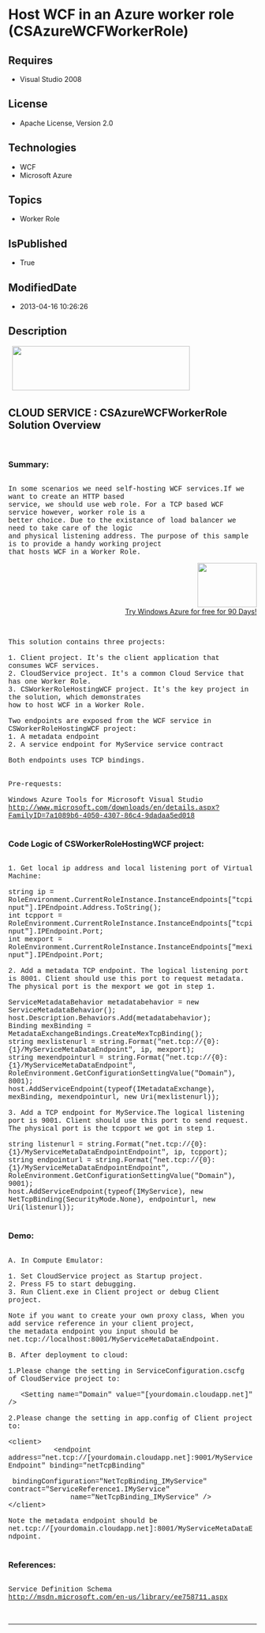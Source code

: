 # Host WCF in an Azure worker role (CSAzureWCFWorkerRole)
## Requires
* Visual Studio 2008
## License
* Apache License, Version 2.0
## Technologies
* WCF
* Microsoft Azure
## Topics
* Worker Role
## IsPublished
* True
## ModifiedDate
* 2013-04-16 10:26:26
## Description

<p style="font-family:Courier New">&nbsp;<a href="http://www.microsoft.com/click/services/Redirect2.ashx?CR_CC=200144420" target="_blank"><img id="79969" src="http://i1.code.msdn.s-msft.com/csazurebingmaps-bab92df1/image/file/79969/1/120x90_azure_web_en_us.jpg" alt="" width="360" height="90"></a></p>
<h2>CLOUD SERVICE : CSAzureWCFWorkerRole Solution Overview</h2>
<p style="font-family:Courier New">&nbsp;</p>
<h3>Summary:</h3>
<p style="font-family:Courier New"><br>
In some scenarios we need self-hosting WCF services.If we want to create an HTTP based<br>
service, we should use web role. For a TCP based WCF service however, worker role is a<br>
better choice. Due to the existance of load balancer we need to take care of the logic<br>
and physical listening address. The purpose of this sample is to provide a handy working project<br>
that hosts WCF in a Worker Role.</p>
<div align="right">
<p><a href="http://www.microsoft.com/click/services/Redirect2.ashx?CR_CC=200144420"><span style="color:windowtext; text-decoration:none"><span><img src="http://code.msdn.microsoft.com/site/view/file/67654/1/image.png" alt="" width="120" height="90" align="middle">
</span></span></a><br>
<a href="http://www.microsoft.com/click/services/Redirect2.ashx?CR_CC=200144420">Try Windows Azure for free for 90 Days!</a></p>
</div>
<p style="font-family:Courier New"><br>
<br>
This solution contains three projects:<br>
<br>
1. Client project. It's the client application that consumes WCF services.<br>
2. CloudService project. It's a common Cloud Service that has one Worker Role.<br>
3. CSWorkerRoleHostingWCF project. It's the key project in the solution, which demonstrates<br>
how to host WCF in a Worker Role.<br>
<br>
Two endpoints are exposed from the WCF service in CSWorkerRoleHostingWCF project:<br>
1. A metadata endpoint<br>
2. A service endpoint for MyService service contract<br>
<br>
Both endpoints uses TCP bindings.<br>
<br>
<br>
Pre-requests:<br>
<br>
Windows Azure Tools for Microsoft Visual Studio<br>
<a href="http://www.microsoft.com/downloads/en/details.aspx?FamilyID=7a1089b6-4050-4307-86c4-9dadaa5ed018" target="_blank">http://www.microsoft.com/downloads/en/details.aspx?FamilyID=7a1089b6-4050-4307-86c4-9dadaa5ed018</a><br>
<br>
</p>
<h3>Code Logic of CSWorkerRoleHostingWCF project:</h3>
<p style="font-family:Courier New"><br>
1. Get local ip address and local listening port of Virtual Machine:<br>
<br>
string ip = RoleEnvironment.CurrentRoleInstance.InstanceEndpoints[&quot;tcpinput&quot;].IPEndpoint.Address.ToString();<br>
int tcpport = RoleEnvironment.CurrentRoleInstance.InstanceEndpoints[&quot;tcpinput&quot;].IPEndpoint.Port;<br>
int mexport = RoleEnvironment.CurrentRoleInstance.InstanceEndpoints[&quot;mexinput&quot;].IPEndpoint.Port;<br>
<br>
2. Add a metadata TCP endpoint. The logical listening port is 8001. Client should use this port to request metadata.<br>
The physical port is the mexport we got in step 1.<br>
<br>
ServiceMetadataBehavior metadatabehavior = new ServiceMetadataBehavior();<br>
host.Description.Behaviors.Add(metadatabehavior);<br>
Binding mexBinding = MetadataExchangeBindings.CreateMexTcpBinding();<br>
string mexlistenurl = string.Format(&quot;net.tcp://{0}:{1}/MyServiceMetaDataEndpoint&quot;, ip, mexport);<br>
string mexendpointurl = string.Format(&quot;net.tcp://{0}:{1}/MyServiceMetaDataEndpoint&quot;, RoleEnvironment.GetConfigurationSettingValue(&quot;Domain&quot;), 8001);<br>
host.AddServiceEndpoint(typeof(IMetadataExchange), mexBinding, mexendpointurl, new Uri(mexlistenurl));<br>
<br>
3. Add a TCP endpoint for MyService.The logical listening port is 9001. Client should use this port to send request.<br>
The physical port is the tcpport we got in step 1.<br>
<br>
string listenurl = string.Format(&quot;net.tcp://{0}:{1}/MyServiceMetaDataEndpointEndpoint&quot;, ip, tcpport);<br>
string endpointurl = string.Format(&quot;net.tcp://{0}:{1}/MyServiceMetaDataEndpointEndpoint&quot;, RoleEnvironment.GetConfigurationSettingValue(&quot;Domain&quot;), 9001);<br>
host.AddServiceEndpoint(typeof(IMyService), new NetTcpBinding(SecurityMode.None), endpointurl, new Uri(listenurl));<br>
<br>
</p>
<h3>Demo:</h3>
<p style="font-family:Courier New"><br>
A. In Compute Emulator:<br>
<br>
1. Set CloudService project as Startup project.<br>
2. Press F5 to start debugging.<br>
3. Run Client.exe in Client project or debug Client project.<br>
<br>
Note if you want to create your own proxy class, When you add service reference in your client project,
<br>
the metadata endpoint you input should be net.tcp://localhost:8001/MyServiceMetaDataEndpoint.<br>
<br>
B. After deployment to cloud:<br>
<br>
1.Please change the setting in ServiceConfiguration.cscfg of CloudService project to:<br>
<br>
&nbsp; &nbsp;&lt;Setting name=&quot;Domain&quot; value=&quot;[yourdomain.cloudapp.net]&quot; /&gt;<br>
<br>
2.Please change the setting in app.config of Client project to:<br>
<br>
&lt;client&gt;<br>
&nbsp; &nbsp; &nbsp; &nbsp; &nbsp; &nbsp;&lt;endpoint address=&quot;net.tcp://[yourdomain.cloudapp.net]:9001/MyServiceEndpoint&quot; binding=&quot;netTcpBinding&quot;<br>
&nbsp; &nbsp; &nbsp; &nbsp; &nbsp; &nbsp; &nbsp; &nbsp;bindingConfiguration=&quot;NetTcpBinding_IMyService&quot; contract=&quot;ServiceReference1.IMyService&quot;<br>
&nbsp; &nbsp; &nbsp; &nbsp; &nbsp; &nbsp; &nbsp; &nbsp;name=&quot;NetTcpBinding_IMyService&quot; /&gt;<br>
&lt;/client&gt;<br>
<br>
Note the metadata endpoint should be net.tcp://[yourdomain.cloudapp.net]:8001/MyServiceMetaDataEndpoint.<br>
<br>
</p>
<h3>References:</h3>
<p style="font-family:Courier New"><br>
Service Definition Schema<br>
<a href="http://msdn.microsoft.com/en-us/library/ee758711.aspx" target="_blank">http://msdn.microsoft.com/en-us/library/ee758711.aspx</a><br>
<br>
<br>
</p>
<hr>
<div><a href="http://go.microsoft.com/?linkid=9759640" style="margin-top:3px"><img src="http://bit.ly/onecodelogo" alt="">
</a></div>
